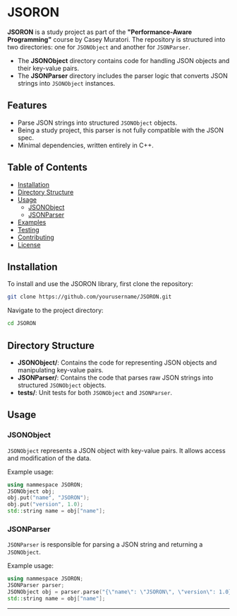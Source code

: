 # JSORON

**JSORON** is a study project as part of the **"Performance-Aware Programming"** course by Casey Muratori. The repository is structured into two directories: one for `JSONObject` and another for `JSONParser`.

- The **JSONObject** directory contains code for handling JSON objects and their key-value pairs.
- The **JSONParser** directory includes the parser logic that converts JSON strings into `JSONObject` instances.

## Features

- Parse JSON strings into structured `JSONObject` objects.
- Being a study project, this parser is not fully compatible with the JSON spec.
- Minimal dependencies, written entirely in C++.
  
## Table of Contents

- [Installation](#installation)
- [Directory Structure](#directory-structure)
- [Usage](#usage)
  - [JSONObject](#jsonobject)
  - [JSONParser](#jsonparser)
- [Examples](#examples)
- [Testing](#testing)
- [Contributing](#contributing)
- [License](#license)

## Installation

To install and use the JSORON library, first clone the repository:

```bash
git clone https://github.com/yourusername/JSORON.git
```

Navigate to the project directory:

```bash
cd JSORON
```

## Directory Structure

- **JSONObject/**: Contains the code for representing JSON objects and manipulating key-value pairs.
- **JSONParser/**: Contains the code that parses raw JSON strings into structured `JSONObject` objects.
- **tests/**: Unit tests for both `JSONObject` and `JSONParser`.

## Usage

### JSONObject

`JSONObject` represents a JSON object with key-value pairs. It allows access and modification of the data.

Example usage:

```cpp
using nammespace JSORON;
JSONObject obj;
obj.put("name", "JSORON");
obj.put("version", 1.0);
std::string name = obj["name"];
```

### JSONParser

`JSONParser` is responsible for parsing a JSON string and returning a `JSONObject`.

Example usage:

```cpp
using nammespace JSORON;
JSONParser parser;
JSONObject obj = parser.parse("{\"name\": \"JSORON\", \"version\": 1.0}");
std::string name = obj["name"];
```

---
